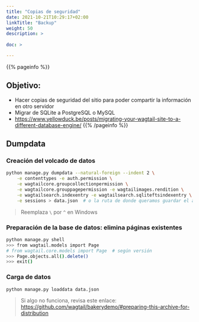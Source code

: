 ```yaml
---
title: "Copias de seguridad"
date: 2021-10-21T10:29:17+02:00
linkTitle: "Backup"
weight: 50
description: >
    
doc: >

---
```

{{% pageinfo %}}
## Objetivo:
* Hacer copias de seguridad del sitio para poder compartir la información en otro servidor
* Migrar de SQLite a PostgreSQL o MySQL
* https://www.yellowduck.be/posts/migrating-your-wagtail-site-to-a-different-database-engine/
{{% /pageinfo %}}

## Dumpdata
### Creación del volcado de datos

```bash
python manage.py dumpdata --natural-foreign --indent 2 \
    -e contenttypes -e auth.permission \
    -e wagtailcore.groupcollectionpermission \
    -e wagtailcore.grouppagepermission -e wagtailimages.rendition \
    -e wagtailsearch.indexentry -e wagtailsearch.sqliteftsindexentry \
    -e sessions > data.json  # o la ruta de donde queramos guardar el archivo
```

> Reemplaza `\` por `^` en Windows

### Preparación de la base de datos: elimina páginas existentes
```bash
python manage.py shell
>>> from wagtail.models import Page
# from wagtail.core.models import Page  # según versión
>>> Page.objects.all().delete()
>>> exit()
```

### Carga de datos
```bash
python manage.py loaddata data.json
```

> Si algo no funciona, revisa este enlace: https://github.com/wagtail/bakerydemo/#preparing-this-archive-for-distribution